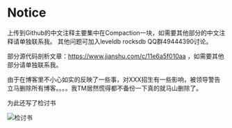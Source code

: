 
# Notice

上传到Github的中文注释主要集中在Compaction一块，如需要其他部分的中文注释请单独联系我。
其他问题可加入leveldb rocksdb QQ群49444390讨论。

部分源代码剖析文章：https://www.jianshu.com/c/11e6a5f010aa ，如需要其他部分请单独联系我。



由于在博客里不小心如实的反映了一些事，对XXX招生有一些影响，被领导警告立马删除所有博客。。。。我TM居然慌得都不备份一下真的就马山删除了。

为此还写了检讨书

![检讨书](https://upload-images.jianshu.io/upload_images/1678371-4620e6b2cdba2894.png?imageMogr2/auto-orient/strip%7CimageView2/2/w/700)
